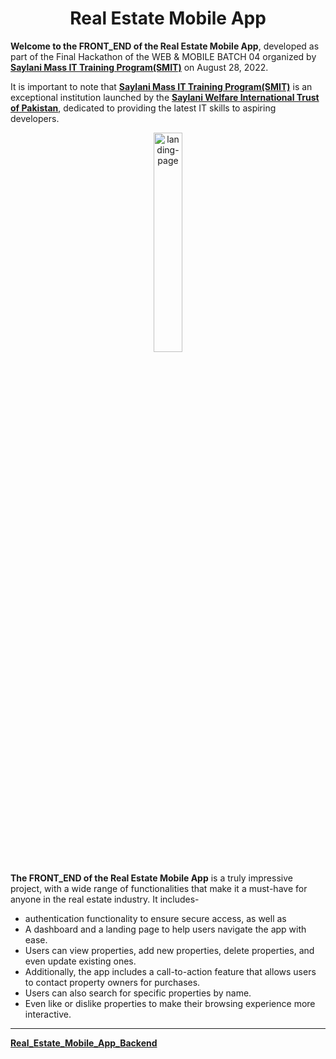 <p align="center">
  <h1 align="center">Real Estate Mobile App</h1>
</p>

**Welcome to the FRONT_END of the Real Estate Mobile App**, developed as part of the Final Hackathon of the WEB & MOBILE BATCH 04 organized by **[Saylani Mass IT Training Program(SMIT)](https://saylaniwelfare.com/en/services/education/technical-education/saylani-mass-it-training)** on August 28, 2022.

It is important to note that **[Saylani Mass IT Training Program(SMIT)](https://saylaniwelfare.com/en/services/education/technical-education/saylani-mass-it-training)** is an exceptional institution launched by the **[Saylani Welfare International Trust of Pakistan](https://saylaniwelfare.com/en)**, dedicated to providing the latest IT skills to aspiring developers.
 <p align="center">
<img src="https://drive.google.com/uc?export=view&id=1fe5C3IDUCKnAjIFxJzAXN1z3WP-QEGGN" alt="landing-page" width="30%" height="30%">
</p>


**The FRONT_END of the Real Estate Mobile App** is a truly impressive project, with a wide range of functionalities that make it a must-have for anyone in the real estate industry. It includes-
* authentication functionality to ensure secure access, as well as 
* A dashboard and a landing page to help users navigate the app with ease. 
* Users can view properties, add new properties, delete properties, and even update existing ones. 
* Additionally, the app includes a call-to-action feature that allows users to contact property owners for purchases. 
* Users can also search for specific properties by name. 
* Even like or dislike properties to make their browsing experience more interactive.

<hr/>

**[Real_Estate_Mobile_App_Backend](https://github.com/Ahmadjajja/Real_Estate_Mobile_App_Backend)** 

